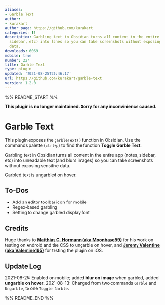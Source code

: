 ```yaml
---
aliases:
- Garble Text
author:
- kurakart
author_page: https://github.com/kurakart
categories: []
description: Garbling text in Obsidian turns all content in the entire app (notes,
  sidebar, etc) into lines so you can take screenshots without exposing sensitive
  data.
downloads: 6069
mobile: true
number: 227
title: Garble Text
type: plugin
updated: '2021-08-25T20:46:17'
url: https://github.com/kurakart/garble-text
version: 1.2.0
---
```


%% README_START %%

**This plugin is no longer maintained. Sorry for any inconvinience caused.**

# Garble Text

This plugin exposes the `garbleText()` function in Obsidian. Use the commands palette (`ctrl+p`) to find the function **Toggle Garble Text**.

Garbling text in Obsidian turns all content in the entire app (notes, sidebar, etc) into unreadable text (and blurs images) so you can take screenshots without exposing sensitive data.

Garbled text is ungarbled on hover.

## To-Dos

- Add an editor toolbar icon for mobile
- Regex-based garbling
- Setting to change garbled display font

## Credits

Huge thanks to [**Matthias C. Hormann (aka Moonbase59)**](https://github.com/Moonbase59) for his work on testing on Android and the CSS to ungarble on hover, and [**Jeremy Valentine (aka Valentine195)**](https://github.com/valentine195) for testing the plugin on iOS.

## Update Log

2021-08-25: Enabled on mobile; added **blur on image** when garbled, added **ungarble on hover**.
2021-08-13: Changed from two commands `Garble` and `Ungarble`, to one `Toggle Garble`.


%% README_END %%